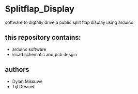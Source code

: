 # Splitflap_Display
software to digtally drive a public split flap display using arduino

## this repository contains:
* arduino software
* kicad schematic and pcb desgin

## authors
* Dylan Missuwe
* Tijl Desmet
